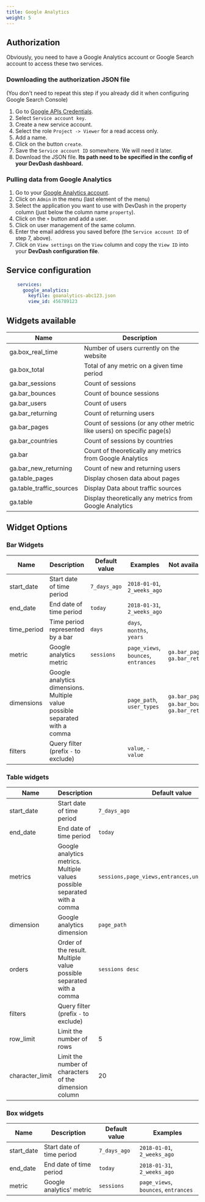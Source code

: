 ```yaml
---
title: Google Analytics
weight: 5 
---
```


## Authorization

Obviously, you need to have a Google Analytics account or Google Search account to access these two services.

### Downloading the authorization JSON file 

(You don't need to repeat this step if you already did it when configuring Google Search Console)

1. Go to [Google APIs Credentials](https://console.developers.google.com/apis/api/webmasters.googleapis.com/credentials).
2. Select `Service account key`.
3. Create a new service account.
4. Select the role `Project -> Viewer` for a read access only.
5. Add a name.
6. Click on the button `create`.
7. Save the `Service account ID` somewhere. We will need it later.
8. Download the JSON file. **Its path need to be specified in the config of your DevDash dashboard.**

### Pulling data from Google Analytics

1. Go to your [Google Analytics account](https://search.google.com/search-console/users).
2. Click on `Admin` in the menu (last element of the menu)
3. Select the application you want to use with DevDash in the property column (just below the column name `property`).
4. Click on the `+` button and add a user.
5. Click on user management of the same column.
6. Enter the email address you saved before (the `Service account ID` of step 7, above).
7. Click on `View settings` on the `View` column and copy the `View ID` into your **DevDash configuration file**.

## Service configuration

```yml
    services:
      google_analytics:
        keyfile: goanalytics-abc123.json
        view_id: 456789123
```

## Widgets available

| Name                           | Description                                                              |
| ------------------------------ | ------------------------------------------------------------------------ |
| ga.box_real_time               | Number of users currently on the website                                 |
| ga.box_total                   | Total of any metric on a given time period                               |
| ga.bar_sessions                | Count of sessions                                                        |
| ga.bar_bounces                 | Count of bounce sessions                                                 |
| ga.bar_users                   | Count of users                                                           |
| ga.bar_returning               | Count of returning users                                                 |
| ga.bar_pages                   | Count of sessions (or any other metric like users) on specific page(s)   |
| ga.bar_countries               | Count of sessions by countries                                           |
| ga.bar                         | Count of theoretically any metrics from Google Analytics                 |
| ga.bar_new_returning           | Count of new and returning users                                         |
| ga.table_pages                 | Display chosen data about pages                                          |
| ga.table_traffic_sources       | Display Data about traffic sources                                       |
| ga.table                       | Display theoretically any metrics from Google Analytics                  |

## Widget Options

### Bar Widgets

| Name            | Description                                                                    | Default value     | Examples                                 | Not available for                                        |
| --------------- | -----------------------------------------------------------------------------  | ----------------- | ---------------------------------------- | -------------------------------------------------------- |
| start_date      | Start date of time period                                                      | `7_days_ago`      | `2018-01-01`, `2_weeks_ago`              |                                                          |
| end_date        | End date of time period                                                        | `today`           | `2018-01-31`, `2_weeks_ago`              |                                                          |
| time_period     | Time period represented by a bar                                               | `days`            | `days`, `months`, `years`                |                                                          |
| metric          | Google analytics metric                                                        | `sessions`        | `page_views`, `bounces`, `entrances`     | `ga.bar_pages`, `ga.bar_returning`                       |
| dimensions      | Google analytics dimensions. Multiple value possible separated with a comma    |                   | `page_path`, `user_types`                | `ga.bar_pages`, `ga.bar_bounces`, `ga.bar_returning`     |
| filters         | Query filter (prefix `-` to exclude)                                           |                   | `value`, `-value`                        |                                                          |

### Table widgets

| Name            | Description                                                                    | Default value                                     | Examples                                     | Not used by                |
|-----------------|--------------------------------------------------------------------------------|---------------------------------------------------|----------------------------------------------|----------------------------|
| start_date      | Start date of time period                                                      | `7_days_ago`                                      | `2018-01-01`, `2_weeks_ago`                  |                            |
| end_date        | End date of time period                                                        | `today`                                           | `2018-01-31`, `2_weeks_ago`                  |                            |
| metrics         | Google analytics metrics. Multiple values possible separated with a comma      | `sessions,page_views,entrances,unique_page_views` | `bounces,sessions`, `entrances`              |                            |
| dimension       | Google analytics dimension                                                     | `page_path`                                       | `2018-01-31`, `2_weeks_ago`                  | `ga.table_traffic_sources` |
| orders          | Order of the result. Multiple value possible separated with a comma            | `sessions desc`                                   | `sessions desc,page_views asc`. `page_views` |                            |
| filters         | Query filter (prefix `-` to exclude)                                           |                                                   | `value`, `-value`                            |                            |
| row_limit       | Limit the number of rows                                                       | 5                                                 | 5, 100                                       |                            |
| character_limit | Limit the number of characters of the dimension column                         | 20                                                | 100, 200                                     |                            |

### Box widgets

| Name             | Description                                                                    | Default value   | Examples                               |
|------------------|--------------------------------------------------------------------------------|-----------------|----------------------------------------|
| start_date       | Start date of time period                                                      | `7_days_ago`    | `2018-01-01`, `2_weeks_ago`            |
| end_date         | End date of time period                                                        | `today`         | `2018-01-31`, `2_weeks_ago`            |
| metric           | Google analytics' metric                                                       | `sessions`      | `page_views`, `bounces`, `entrances`   |
